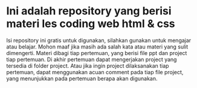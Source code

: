 Ini adalah repository yang berisi materi les coding web html & css
==================================================================

Isi repository ini gratis untuk digunakan, silahkan gunakan untuk mengajar atau belajar. Mohon maaf jika masih ada salah kata atau materi yang sulit dimengerti. 
Materi dibagi tiap pertemuan, yang berisi file ppt dan project tiap pertemuan.
Di akhir pertemuan dapat mengerjakan project yang tersedia di folder project.
Atau jika ingin project dilaksanakan tiap pertemuan, dapat menggunakan acuan comment pada tiap file project, yang menunjukkan pada pertemuan berapa akan digunakan.